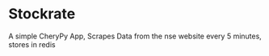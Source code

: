 # Stockrate
A simple CheryPy App, Scrapes Data from the nse website every 5 minutes, stores in redis
